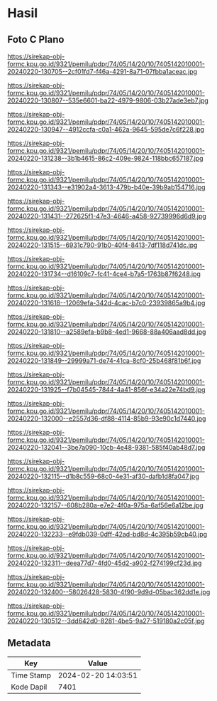 # Hasil

## Foto C Plano

https://sirekap-obj-formc.kpu.go.id/9321/pemilu/pdpr/74/05/14/20/10/7405142010001-20240220-130705--2cf01fd7-f46a-4291-8a71-07fbba1aceac.jpg

https://sirekap-obj-formc.kpu.go.id/9321/pemilu/pdpr/74/05/14/20/10/7405142010001-20240220-130807--535e6601-ba22-4979-9806-03b27ade3eb7.jpg

https://sirekap-obj-formc.kpu.go.id/9321/pemilu/pdpr/74/05/14/20/10/7405142010001-20240220-130947--4912ccfa-c0a1-462a-9645-595de7c6f228.jpg

https://sirekap-obj-formc.kpu.go.id/9321/pemilu/pdpr/74/05/14/20/10/7405142010001-20240220-131238--3b1b4615-86c2-409e-9824-118bbc657187.jpg

https://sirekap-obj-formc.kpu.go.id/9321/pemilu/pdpr/74/05/14/20/10/7405142010001-20240220-131343--e31902a4-3613-479b-b40e-39b9ab154716.jpg

https://sirekap-obj-formc.kpu.go.id/9321/pemilu/pdpr/74/05/14/20/10/7405142010001-20240220-131431--272625f1-47e3-4646-a458-92739996d6d9.jpg

https://sirekap-obj-formc.kpu.go.id/9321/pemilu/pdpr/74/05/14/20/10/7405142010001-20240220-131515--6931c790-91b0-40f4-8413-7df118d741dc.jpg

https://sirekap-obj-formc.kpu.go.id/9321/pemilu/pdpr/74/05/14/20/10/7405142010001-20240220-131734--d16109c7-fc41-4ce4-b7a5-1763b87f6248.jpg

https://sirekap-obj-formc.kpu.go.id/9321/pemilu/pdpr/74/05/14/20/10/7405142010001-20240220-131618--12069efa-342d-4cac-b7c0-23939865a9b4.jpg

https://sirekap-obj-formc.kpu.go.id/9321/pemilu/pdpr/74/05/14/20/10/7405142010001-20240220-131810--a2589efa-b9b8-4ed1-9668-88a406aad8dd.jpg

https://sirekap-obj-formc.kpu.go.id/9321/pemilu/pdpr/74/05/14/20/10/7405142010001-20240220-131849--29999a71-de74-41ca-8cf0-25b468f81b6f.jpg

https://sirekap-obj-formc.kpu.go.id/9321/pemilu/pdpr/74/05/14/20/10/7405142010001-20240220-131925--f7b04545-7844-4a41-856f-e34a22e74bd9.jpg

https://sirekap-obj-formc.kpu.go.id/9321/pemilu/pdpr/74/05/14/20/10/7405142010001-20240220-132000--e2557d36-df88-4114-85b9-93e90c1d7440.jpg

https://sirekap-obj-formc.kpu.go.id/9321/pemilu/pdpr/74/05/14/20/10/7405142010001-20240220-132041--3be7a090-10cb-4e48-9381-585f40ab48d7.jpg

https://sirekap-obj-formc.kpu.go.id/9321/pemilu/pdpr/74/05/14/20/10/7405142010001-20240220-132115--d1b8c559-68c0-4e31-af30-dafb1d8fa047.jpg

https://sirekap-obj-formc.kpu.go.id/9321/pemilu/pdpr/74/05/14/20/10/7405142010001-20240220-132157--608b280a-e7e2-4f0a-975a-6af56e6a12be.jpg

https://sirekap-obj-formc.kpu.go.id/9321/pemilu/pdpr/74/05/14/20/10/7405142010001-20240220-132233--e9fdb039-0dff-42ad-bd8d-4c395b59cb40.jpg

https://sirekap-obj-formc.kpu.go.id/9321/pemilu/pdpr/74/05/14/20/10/7405142010001-20240220-132311--deea77d7-4fd0-45d2-a902-f274199cf23d.jpg

https://sirekap-obj-formc.kpu.go.id/9321/pemilu/pdpr/74/05/14/20/10/7405142010001-20240220-132400--58026428-5830-4f90-9d9d-05bac362dd1e.jpg

https://sirekap-obj-formc.kpu.go.id/9321/pemilu/pdpr/74/05/14/20/10/7405142010001-20240220-130512--3dd642d0-8281-4be5-9a27-519180a2c05f.jpg


## Metadata

| Key        | Value               |
| ---------- | ------------------- |
| Time Stamp | 2024-02-20 14:03:51 |
| Kode Dapil | 7401                |



